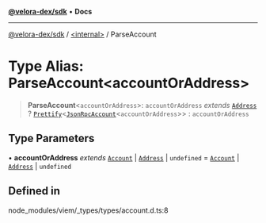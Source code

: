 [**@velora-dex/sdk**](../../README.md) • **Docs**

***

[@velora-dex/sdk](../../globals.md) / [\<internal\>](../README.md) / ParseAccount

# Type Alias: ParseAccount\<accountOrAddress\>

> **ParseAccount**\<`accountOrAddress`\>: `accountOrAddress` *extends* [`Address`](Address.md) ? [`Prettify`](Prettify.md)\<[`JsonRpcAccount`](JsonRpcAccount.md)\<`accountOrAddress`\>\> : `accountOrAddress`

## Type Parameters

• **accountOrAddress** *extends* [`Account`](Account.md) \| [`Address`](Address.md) \| `undefined` = [`Account`](Account.md) \| [`Address`](Address.md) \| `undefined`

## Defined in

node\_modules/viem/\_types/types/account.d.ts:8
